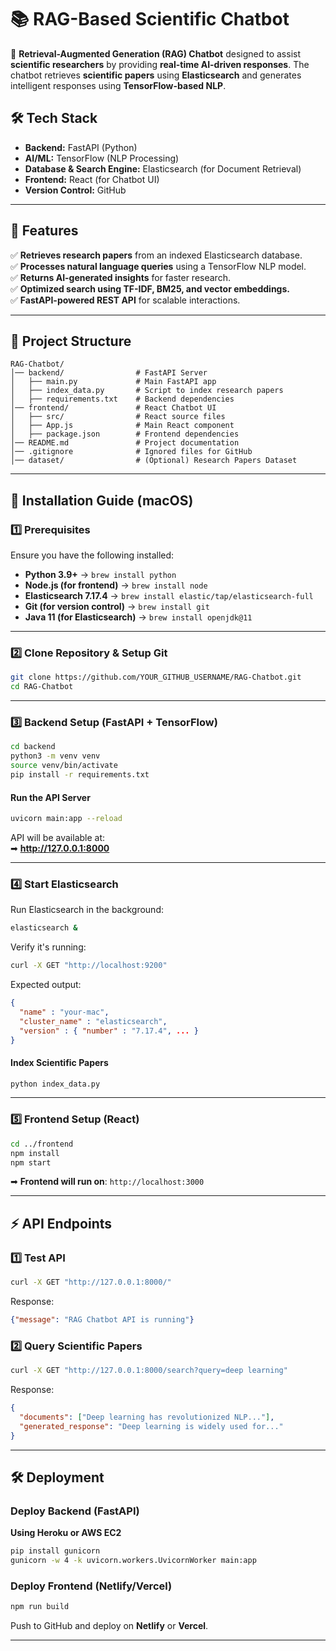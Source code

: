 # 📚 RAG-Based Scientific Chatbot

🚀 **Retrieval-Augmented Generation (RAG) Chatbot** designed to assist **scientific researchers** by providing **real-time AI-driven responses**. The chatbot retrieves **scientific papers** using **Elasticsearch** and generates intelligent responses using **TensorFlow-based NLP**.

## **🛠 Tech Stack**
- **Backend:** FastAPI (Python)
- **AI/ML:** TensorFlow (NLP Processing)
- **Database & Search Engine:** Elasticsearch (for Document Retrieval)
- **Frontend:** React (for Chatbot UI)
- **Version Control:** GitHub

---

## **📌 Features**
✅ **Retrieves research papers** from an indexed Elasticsearch database.  
✅ **Processes natural language queries** using a TensorFlow NLP model.  
✅ **Returns AI-generated insights** for faster research.  
✅ **Optimized search using TF-IDF, BM25, and vector embeddings.**  
✅ **FastAPI-powered REST API** for scalable interactions.  

---

## **📂 Project Structure**

```
RAG-Chatbot/
│── backend/                # FastAPI Server
│   ├── main.py             # Main FastAPI app
│   ├── index_data.py       # Script to index research papers
│   ├── requirements.txt    # Backend dependencies
│── frontend/               # React Chatbot UI
│   ├── src/                # React source files
│   ├── App.js              # Main React component
│   ├── package.json        # Frontend dependencies
│── README.md               # Project documentation
│── .gitignore              # Ignored files for GitHub
│── dataset/                # (Optional) Research Papers Dataset
```

---
## **🚀 Installation Guide (macOS)**

### **1️⃣ Prerequisites**
Ensure you have the following installed:
- **Python 3.9+** → `brew install python`
- **Node.js (for frontend)** → `brew install node`
- **Elasticsearch 7.17.4** → `brew install elastic/tap/elasticsearch-full`
- **Git (for version control)** → `brew install git`
- **Java 11 (for Elasticsearch)** → `brew install openjdk@11`

---
### **2️⃣ Clone Repository & Setup Git**
```sh
git clone https://github.com/YOUR_GITHUB_USERNAME/RAG-Chatbot.git
cd RAG-Chatbot
```

---
### **3️⃣ Backend Setup (FastAPI + TensorFlow)**
```sh
cd backend
python3 -m venv venv
source venv/bin/activate
pip install -r requirements.txt
```

#### **Run the API Server**
```sh
uvicorn main:app --reload
```
API will be available at:  
➡ **http://127.0.0.1:8000**

---

### **4️⃣ Start Elasticsearch**
Run Elasticsearch in the background:
```sh
elasticsearch &
```
Verify it's running:
```sh
curl -X GET "http://localhost:9200"
```
Expected output:
```json
{
  "name" : "your-mac",
  "cluster_name" : "elasticsearch",
  "version" : { "number" : "7.17.4", ... }
}
```
#### **Index Scientific Papers**
```sh
python index_data.py
```

---

### **5️⃣ Frontend Setup (React)**
```sh
cd ../frontend
npm install
npm start
```
➡ **Frontend will run on**: `http://localhost:3000`

---

## **⚡ API Endpoints**
### **1️⃣ Test API**
```sh
curl -X GET "http://127.0.0.1:8000/"
```
Response:
```json
{"message": "RAG Chatbot API is running"}
```
### **2️⃣ Query Scientific Papers**
```sh
curl -X GET "http://127.0.0.1:8000/search?query=deep learning"
```
Response:
```json
{
  "documents": ["Deep learning has revolutionized NLP..."],
  "generated_response": "Deep learning is widely used for..."
}
```

---

## **🛠 Deployment**
### **Deploy Backend (FastAPI)**
**Using Heroku or AWS EC2**
```sh
pip install gunicorn
gunicorn -w 4 -k uvicorn.workers.UvicornWorker main:app
```

### **Deploy Frontend (Netlify/Vercel)**
```sh
npm run build
```
Push to GitHub and deploy on **Netlify** or **Vercel**.

---
